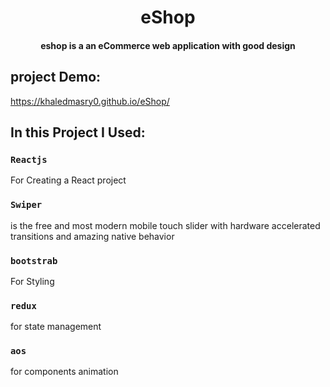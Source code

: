 <h1 align="center"> eShop </h1>

<h4 align="center"> eshop is a an eCommerce web application with good design</h4>

## project Demo:
https://khaledmasry0.github.io/eShop/

## In this Project I Used:

### `Reactjs`

For Creating a React project

### `Swiper`

is the free and most modern mobile touch slider with hardware accelerated transitions and amazing native behavior

### `bootstrab`

For Styling

### `redux`
for state management

### `aos`
for components animation
